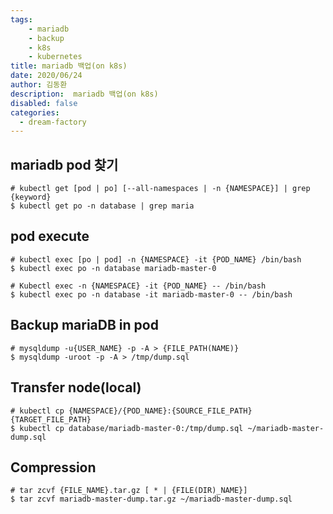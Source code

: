 ```yaml
---
tags: 
    - mariadb
    - backup
    - k8s
    - kubernetes
title: mariadb 백업(on k8s)
date: 2020/06/24
author: 김동환
description:  mariadb 백업(on k8s)
disabled: false
categories:
  - dream-factory
---
```


## mariadb pod 찾기
```
# kubectl get [pod | po] [--all-namespaces | -n {NAMESPACE}] | grep {keyword}
$ kubectl get po -n database | grep maria
```

## pod execute
```
# kubectl exec [po | pod] -n {NAMESPACE} -it {POD_NAME} /bin/bash
$ kubectl exec po -n database mariadb-master-0

# Kubectl exec -n {NAMESPACE} -it {POD_NAME} -- /bin/bash
$ kubectl exec po -n database -it mariadb-master-0 -- /bin/bash
```

## Backup mariaDB in pod
```
# mysqldump -u{USER_NAME} -p -A > {FILE_PATH(NAME)}
$ mysqldump -uroot -p -A > /tmp/dump.sql
```

## Transfer node(local)
```
# kubectl cp {NAMESPACE}/{POD_NAME}:{SOURCE_FILE_PATH} {TARGET_FILE_PATH}
$ kubectl cp database/mariadb-master-0:/tmp/dump.sql ~/mariadb-master-dump.sql
```

## Compression
```
# tar zcvf {FILE_NAME}.tar.gz [ * | {FILE(DIR)_NAME}]
$ tar zcvf mariadb-master-dump.tar.gz ~/mariadb-master-dump.sql
```